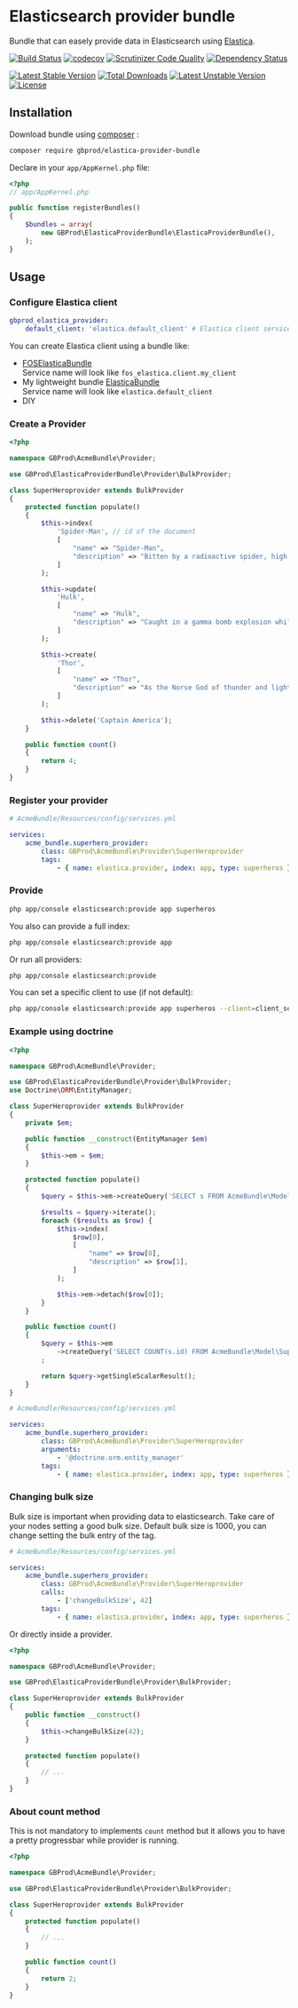 # Elasticsearch provider bundle

Bundle that can easely provide data in Elasticsearch using [Elastica](http://eastica.io).

[![Build Status](https://travis-ci.org/gbprod/elastica-provider-bundle.svg?branch=master)](https://travis-ci.org/gbprod/elastica-provider-bundle)
[![codecov](https://codecov.io/gh/gbprod/elastica-provider-bundle/branch/master/graph/badge.svg)](https://codecov.io/gh/gbprod/elastica-provider-bundle)
[![Scrutinizer Code Quality](https://scrutinizer-ci.com/g/gbprod/elastica-provider-bundle/badges/quality-score.png?b=master)](https://scrutinizer-ci.com/g/gbprod/elastica-provider-bundle/?branch=master)
[![Dependency Status](https://www.versioneye.com/user/projects/574a9ca6ce8d0e004505fa52/badge.svg?style=flat)](https://www.versioneye.com/user/projects/574a9ca6ce8d0e004505fa52)

[![Latest Stable Version](https://poser.pugx.org/gbprod/elastica-provider-bundle/v/stable)](https://packagist.org/packages/gbprod/elastica-provider-bundle)
[![Total Downloads](https://poser.pugx.org/gbprod/elastica-provider-bundle/downloads)](https://packagist.org/packages/gbprod/elastica-provider-bundle)
[![Latest Unstable Version](https://poser.pugx.org/gbprod/elastica-provider-bundle/v/unstable)](https://packagist.org/packages/gbprod/elastica-provider-bundle)
[![License](https://poser.pugx.org/gbprod/elastica-provider-bundle/license)](https://packagist.org/packages/gbprod/elastica-provider-bundle)

## Installation

Download bundle using [composer](https://getcomposer.org/) :

```bash
composer require gbprod/elastica-provider-bundle
```

Declare in your `app/AppKernel.php` file:

```php
<?php
// app/AppKernel.php

public function registerBundles()
{
    $bundles = array(
        new GBProd\ElasticaProviderBundle\ElasticaProviderBundle(),
    );
}
```

## Usage

### Configure Elastica client

```yml
gbprod_elastica_provider:
    default_client: 'elastica.default_client' # Elastica client service's name 
```

You can create Elastica client using a bundle like:
  * [FOSElasticaBundle](https://github.com/FriendsOfSymfony/FOSElasticaBundle)  
    Service name will look like `fos_elastica.client.my_client`
  * My lightweight bundle [ElasticaBundle](https://github.com/gbprod/elastica-bundle)  
    Service name will look like `elastica.default_client`
  * DIY

### Create a Provider

```php
<?php

namespace GBProd\AcmeBundle\Provider;

use GBProd\ElasticaProviderBundle\Provider\BulkProvider;

class SuperHeroprovider extends BulkProvider
{
    protected function populate()
    {
        $this->index(
            'Spider-Man', // id of the document
            [
                "name" => "Spider-Man",
                "description" => "Bitten by a radioactive spider, high school student Peter Parker gained the speed, strength and powers of a spider. Adopting the name Spider-Man, Peter hoped to start a career using his new abilities. Taught that with great power comes great responsibility, Spidey has vowed to use his powers to help people.",
            ]
        );

        $this->update(
            'Hulk',
            [
                "name" => "Hulk",
                "description" => "Caught in a gamma bomb explosion while trying to save the life of a teenager, Dr. Bruce Banner was transformed into the incredibly powerful creature called the Hulk. An all too often misunderstood hero, the angrier the Hulk gets, the stronger the Hulk gets.",
            ]
        );

        $this->create(
            'Thor',
            [
                "name" => "Thor",
                "description" => "As the Norse God of thunder and lightning, Thor wields one of the greatest weapons ever made, the enchanted hammer Mjolnir. While others have described Thor as an over-muscled, oafish imbecile, he's quite smart and compassionate.  He's self-assured, and he would never, ever stop fighting for a worthwhile cause.",
            ]
        );

        $this->delete('Captain America');
    }

    public function count()
    {
        return 4;
    }
}
```

### Register your provider

```yml
# AcmeBundle/Resources/config/services.yml

services:
    acme_bundle.superhero_provider:
        class: GBProd\AcmeBundle\Provider\SuperHeroprovider
        tags:
            - { name: elastica.provider, index: app, type: superheros }
```

### Provide

```bash
php app/console elasticsearch:provide app superheros
```

You also can provide a full index:

```bash
php app/console elasticsearch:provide app
```

Or run all providers:

```bash
php app/console elasticsearch:provide
```

You can set a specific client to use (if not default):

```bash
php app/console elasticsearch:provide app superheros --client=client_service_name
```

### Example using doctrine

```php
<?php

namespace GBProd\AcmeBundle\Provider;

use GBProd\ElasticaProviderBundle\Provider\BulkProvider;
use Doctrine\ORM\EntityManager;

class SuperHeroprovider extends BulkProvider
{
    private $em;

    public function __construct(EntityManager $em)
    {
        $this->em = $em;
    }

    protected function populate()
    {
        $query = $this->em->createQuery('SELECT s FROM AcmeBundle\Model\SuperHero s');

        $results = $query->iterate();
        foreach ($results as $row) {
            $this->index(
                $row[0],
                [
                    "name" => $row[0],
                    "description" => $row[1],
                ]
            );

            $this->em->detach($row[0]);
        }
    }

    public function count()
    {
        $query = $this->em
            ->createQuery('SELECT COUNT(s.id) FROM AcmeBundle\Model\SuperHero s')
        ;

        return $query->getSingleScalarResult();
    }
}
```

```yml
# AcmeBundle/Resources/config/services.yml

services:
    acme_bundle.superhero_provider:
        class: GBProd\AcmeBundle\Provider\SuperHeroprovider
        arguments:
            - '@doctrine.orm.entity_manager'
        tags:
            - { name: elastica.provider, index: app, type: superheros }
```

### Changing bulk size

Bulk size is important when providing data to elasticsearch. Take care of your nodes setting a good bulk size.
Default bulk size is 1000, you can change setting the bulk entry of the tag.

```yml
# AcmeBundle/Resources/config/services.yml

services:
    acme_bundle.superhero_provider:
        class: GBProd\AcmeBundle\Provider\SuperHeroprovider
        calls:
            - ['changeBulkSize', 42]
        tags:
            - { name: elastica.provider, index: app, type: superheros }
```

Or directly inside a provider.
```php
<?php

namespace GBProd\AcmeBundle\Provider;

use GBProd\ElasticaProviderBundle\Provider\BulkProvider;

class SuperHeroprovider extends BulkProvider
{
    public function __construct()
    {
        $this->changeBulkSize(42);
    }

    protected function populate()
    {
        // ...
    }
}
```
### About count method

This is not mandatory to implements `count` method but it allows you to have a pretty progressbar while provider is running.

```php
<?php

namespace GBProd\AcmeBundle\Provider;

use GBProd\ElasticaProviderBundle\Provider\BulkProvider;

class SuperHeroprovider extends BulkProvider
{
    protected function populate()
    {
        // ...
    }

    public function count()
    {
        return 2;
    }
}
```
